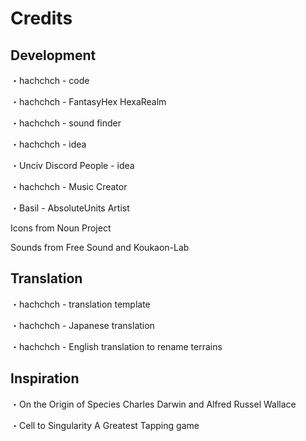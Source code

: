 # Credits
## Development
・hachchch - code

・hachchch - FantasyHex HexaRealm

・hachchch - sound finder

・hachchch - idea

・Unciv Discord People - idea

・hachchch - Music Creator

・Basil - AbsoluteUnits Artist

Icons from Noun Project

Sounds from Free Sound and Koukaon-Lab
## Translation
・hachchch - translation template

・hachchch - Japanese translation

・hachchch - English translation to rename terrains

## Inspiration
・On the Origin of Species
Charles Darwin and Alfred Russel Wallace

・Cell to Singularity
A Greatest Tapping game

